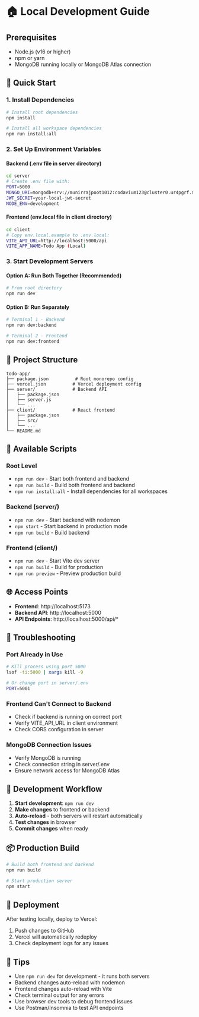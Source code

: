 # 🏠 Local Development Guide

## Prerequisites

- Node.js (v16 or higher)
- npm or yarn
- MongoDB running locally or MongoDB Atlas connection

## 🚀 Quick Start

### 1. Install Dependencies

```bash
# Install root dependencies
npm install

# Install all workspace dependencies
npm run install:all
```

### 2. Set Up Environment Variables

#### Backend (.env file in server directory)

```bash
cd server
# Create .env file with:
PORT=5000
MONGO_URI=mongodb+srv://munirrajpoot1012:codavium123@cluster0.ur4pgrf.mongodb.net/codaviumTech?retryWrites=true&w=majority&appName=Cluster0
JWT_SECRET=your-local-jwt-secret
NODE_ENV=development
```

#### Frontend (env.local file in client directory)

```bash
cd client
# Copy env.local.example to .env.local:
VITE_API_URL=http://localhost:5000/api
VITE_APP_NAME=Todo App (Local)
```

### 3. Start Development Servers

#### Option A: Run Both Together (Recommended)

```bash
# From root directory
npm run dev
```

#### Option B: Run Separately

```bash
# Terminal 1 - Backend
npm run dev:backend

# Terminal 2 - Frontend
npm run dev:frontend
```

## 📁 Project Structure

```
todo-app/
├── package.json          # Root monorepo config
├── vercel.json          # Vercel deployment config
├── server/              # Backend API
│   ├── package.json
│   ├── server.js
│   └── ...
├── client/              # React frontend
│   ├── package.json
│   ├── src/
│   └── ...
└── README.md
```

## 🔧 Available Scripts

### Root Level

- `npm run dev` - Start both frontend and backend
- `npm run build` - Build both frontend and backend
- `npm run install:all` - Install dependencies for all workspaces

### Backend (server/)

- `npm run dev` - Start backend with nodemon
- `npm start` - Start backend in production mode
- `npm run build` - Build backend

### Frontend (client/)

- `npm run dev` - Start Vite dev server
- `npm run build` - Build for production
- `npm run preview` - Preview production build

## 🌐 Access Points

- **Frontend**: http://localhost:5173
- **Backend API**: http://localhost:5000
- **API Endpoints**: http://localhost:5000/api/\*

## 🐛 Troubleshooting

### Port Already in Use

```bash
# Kill process using port 5000
lsof -ti:5000 | xargs kill -9

# Or change port in server/.env
PORT=5001
```

### Frontend Can't Connect to Backend

- Check if backend is running on correct port
- Verify VITE_API_URL in client environment
- Check CORS configuration in server

### MongoDB Connection Issues

- Verify MongoDB is running
- Check connection string in server/.env
- Ensure network access for MongoDB Atlas

## 🔄 Development Workflow

1. **Start development**: `npm run dev`
2. **Make changes** to frontend or backend
3. **Auto-reload** - both servers will restart automatically
4. **Test changes** in browser
5. **Commit changes** when ready

## 📦 Production Build

```bash
# Build both frontend and backend
npm run build

# Start production server
npm start
```

## 🚀 Deployment

After testing locally, deploy to Vercel:

1. Push changes to GitHub
2. Vercel will automatically redeploy
3. Check deployment logs for any issues

## 🎯 Tips

- Use `npm run dev` for development - it runs both servers
- Backend changes auto-reload with nodemon
- Frontend changes auto-reload with Vite
- Check terminal output for any errors
- Use browser dev tools to debug frontend issues
- Use Postman/Insomnia to test API endpoints
